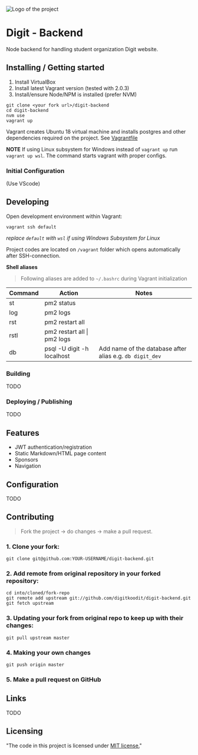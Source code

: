 ![Logo of the project](https://digit.fi/images/site/logo_screen_new.gif)

# Digit - Backend

Node backend for handling student organization Digit website. 

## Installing / Getting started

1. Install VirtualBox
2. Install latest Vagrant version (tested with 2.0.3)
3. Install/ensure Node/NPM is installed (prefer NVM)

```shell
git clone <your fork url>/digit-backend
cd digit-backend
nvm use 
vagrant up
```

Vagrant creates Ubuntu 18 virtual machine and installs postgres and other dependencies required on the project. See [Vagrantfile](./Vagrantfile)

**NOTE** If using Linux subsystem for Windows instead of `vagrant up` run `vagrant up wsl`. The command starts vagrant with proper configs.

### Initial Configuration

(Use VScode)

## Developing

Open development environment within Vagrant:

`vagrant ssh default` 

*replace `default` with `wsl` if using Windows Subsystem for Linux* 

Project codes are located on `/vagrant` folder which opens automatically after SSH-connection. 

**Shell aliases**

> Following aliases are added to `~/.bashrc` during Vagrant initialization

| Command | Action                      | Notes                                                    |
| ------- | --------------------------- | -------------------------------------------------------- |
| st      | pm2 status                  |                                                          |
| log     | pm2 logs                    |                                                          |
| rst     | pm2 restart all             |                                                          |
| rstl    | pm2 restart all \| pm2 logs |                                                          |
| db      | psql -U digit -h localhost  | Add name of the database after alias e.g. `db digit_dev` |


### Building

TODO

### Deploying / Publishing

TODO

## Features

* JWT authentication/registration
* Static Markdown/HTML page content
* Sponsors
* Navigation

## Configuration

TODO

## Contributing

> Fork the project -> do changes -> make a pull request.

### 1. Clone your fork:

    git clone git@github.com:YOUR-USERNAME/digit-backend.git

### 2. Add remote from original repository in your forked repository: 

    cd into/cloned/fork-repo
    git remote add upstream git://github.com/digitkoodit/digit-backend.git
    git fetch upstream

### 3. Updating your fork from original repo to keep up with their changes:

    git pull upstream master

### 4. Making your own changes
    git push origin master

### 5. Make a pull request on GitHub 

## Links

TODO


## Licensing

"The code in this project is licensed under [MIT license.](/LICENSE)"